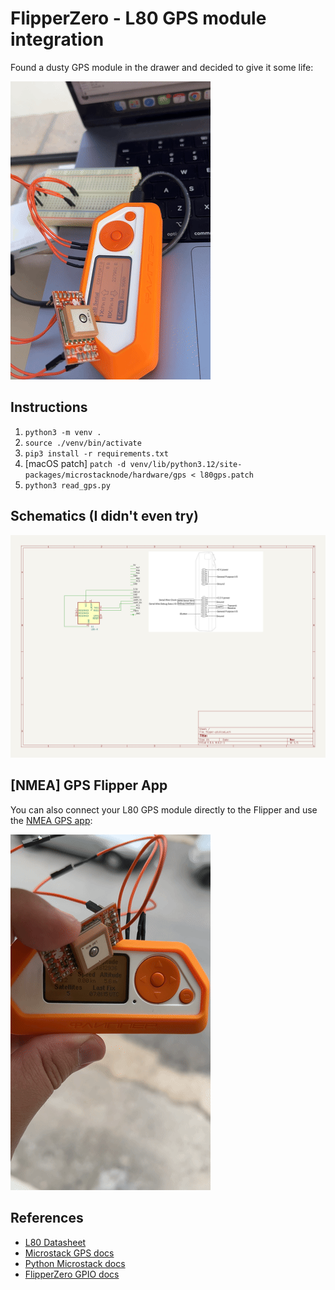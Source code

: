 # FlipperZero - L80 GPS module integration

Found a dusty GPS module in the drawer and decided to give it some life:

![](./media/blink.gif)

## Instructions

1. `python3 -m venv .`
2. `source ./venv/bin/activate`
3. `pip3 install -r requirements.txt`
4. [macOS patch] `patch -d venv/lib/python3.12/site-packages/microstacknode/hardware/gps < l80gps.patch`
5. `python3 read_gps.py`

## Schematics (I didn't even try)

![](./media/flipper_l80_schematics.jpg)

## [NMEA] GPS Flipper App

You can also connect your L80 GPS module directly to the Flipper and use the [NMEA GPS app](https://github.com/ezod/flipperzero-gps):

![](./media/blink-no-bus.gif)

## References

- [L80 Datasheet](https://www.quectel.com/wp-content/uploads/2021/03/Quectel_L80_Hardware_Design_V1.5-1.pdf)
- [Microstack GPS docs](https://www.farnell.com/datasheets/1860443.pdf)
- [Python Microstack docs](https://python3-microstacknode.readthedocs.io/en/latest/example.html)
- [FlipperZero GPIO docs](https://docs.flipper.net/gpio-and-modules)

